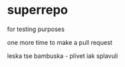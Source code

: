 # superrepo
for testing purposes

one more time to make a pull request

leska tse bambuska - plivet iak splavuli
